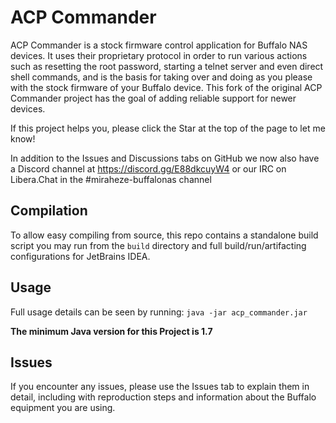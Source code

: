 # ACP Commander

ACP Commander is a stock firmware control application for Buffalo NAS devices. It uses their proprietary protocol in order to run various actions such as resetting the root password, starting a telnet server and even direct shell commands, and is the basis for taking over and doing as you please with the stock firmware of your Buffalo device. This fork of the original ACP Commander project has the goal of adding reliable support for newer devices.

If this project helps you, please click the Star at the top of the page to let me know!

In addition to the Issues and Discussions tabs on GitHub we now also have a Discord channel at https://discord.gg/E88dkcuyW4 or our IRC on Libera.Chat in the #miraheze-buffalonas channel

## Compilation

To allow easy compiling from source, this repo contains a standalone build script you may run from the `build` directory and full build/run/artifacting configurations for JetBrains IDEA.

## Usage

Full usage details can be seen by running: `java -jar acp_commander.jar`

**The minimum Java version for this Project is 1.7**

## Issues
If you encounter any issues, please use the Issues tab to explain them in detail, including with reproduction steps and information about the Buffalo equipment you are using.
